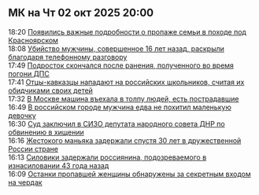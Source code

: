 <h2>МК на Чт 02 окт 2025 20:00</h2><!--2025-10-02 18:20:57-->
<div class="rssn">
  <div><span class="smaller gray hspace">18:20</span> <a class="nodecor" href="https://www.mk.ru/incident/2025/10/02/poyavilis-vazhnye-podrobnosti-o-propazhe-semi-v-pokhode-pod-krasnoyarskom.html">Появились важные подробности о пропаже семьи в походе под Красноярском</a></div>
</div>
<div class="rssn">
  <div><span class="smaller gray hspace">18:08</span> <a class="nodecor" href="https://www.mk.ru/incident/2025/10/02/ubiystvo-muzhchiny-sovershennoe-16-let-nazad-raskryli-blagodarya-telefonnomu-razgovoru.html">Убийство мужчины, совершенное 16 лет назад, раскрыли благодаря телефонному разговору</a></div>
</div>
<div class="rssn">
  <div><span class="smaller gray hspace">17:49</span> <a class="nodecor" href="https://www.mk.ru/incident/2025/10/02/podrostok-skonchalsya-posle-raneniya-poluchennogo-vo-vremya-pogoni-dps.html">Подросток скончался после ранения, полученного во время погони ДПС</a></div>
</div>
<div class="rssn">
  <div><span class="smaller gray hspace">17:41</span> <a class="nodecor" href="https://www.mk.ru/incident/2025/10/02/otcykavkazcy-napadayut-na-rossiyskikh-shkolnikov-schitaya-ikh-obidchikami-svoikh-detey.html">Отцы-кавказцы нападают на российских школьников, считая их обидчиками своих детей</a></div>
</div>
<div class="rssn">
  <div><span class="smaller gray hspace">17:32</span> <a class="nodecor" href="https://www.mk.ru/incident/2025/10/02/v-moskve-mashina-vekhala-v-tolpu-lyudey-est-postradavshie.html">В Москве машина въехала в толпу людей, есть пострадавшие</a></div>
</div>
<div class="rssn">
  <div><span class="smaller gray hspace">16:49</span> <a class="nodecor" href="https://www.mk.ru/incident/2025/10/02/v-rossiyskom-gorode-muzhchina-edva-ne-pokhitil-malenkuyu-devochku.html">В российском городе мужчина едва не похитил маленькую девочку</a></div>
</div>
<div class="rssn">
  <div><span class="smaller gray hspace">16:30</span> <a class="nodecor" href="https://www.mk.ru/incident/2025/10/02/sud-zaklyuchil-v-sizo-deputata-narodnogo-soveta-dnr-po-obvineniyu-v-khishhenii.html">Суд заключил  в СИЗО депутата народного совета ДНР по обвинению в хищении</a></div>
</div>
<div class="rssn">
  <div><span class="smaller gray hspace">16:16</span> <a class="nodecor" href="https://www.mk.ru/incident/2025/10/02/zhestokogo-manyaka-zaderzhali-spustya-30-let-v-druzhestvennoy-rossii-strane.html">Жестокого маньяка задержали спустя 30 лет в дружественной России стране</a></div>
</div>
<div class="rssn">
  <div><span class="smaller gray hspace">16:13</span> <a class="nodecor" href="https://www.mk.ru/incident/2025/10/02/siloviki-zaderzhali-rossiyanina-podozrevaemogo-v-iznasilovanii-43-goda-nazad.html">Силовики задержали россиянина, подозреваемого в изнасиловании 43 года назад</a></div>
</div>
<div class="rssn">
  <div><span class="smaller gray hspace">16:09</span> <a class="nodecor" href="https://www.mk.ru/incident/2025/10/02/ostanki-propavshey-zhenshhiny-obnaruzheny-za-sekretnym-vkhodom-na-cherdak.html">Останки пропавшей женщины обнаружены за секретным входом на чердак</a></div>
</div><div class="rssurl gray smaller" style="display:none">https://www.mk.ru/rss/incident/index.xml</div>